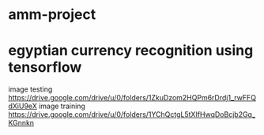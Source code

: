 # amm-project
# egyptian currency recognition using tensorflow
image testing https://drive.google.com/drive/u/0/folders/1ZkuDzom2HQPm6rDrdj1_rwFFQdXiU9eX
image training https://drive.google.com/drive/u/0/folders/1YChQctgL5tXIfHwqDoBcjb2Gq_KGnnkn
